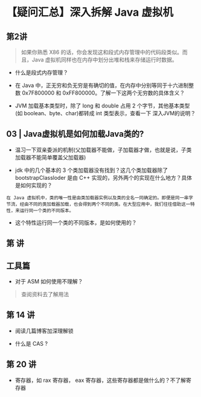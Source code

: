 【疑问汇总】深入拆解 Java 虚拟机
=======

## 第2讲

> 如果你熟悉 X86 的话，你会发现这和段式内存管理中的代码段类似。而且，Java 虚拟机同样也在内存中划分出堆和栈来存储运行时数据。

- 什么是段式内存管理？


- 在 Java 中，正无穷和负无穷是有确切的值，在内存中分别等同于十六进制整数 0x7F800000 和 0xFF800000。了解一下这两个无穷数的具体含义？

- JVM 加载基本类型时，除了 long 和 double 占用 2 个字节，其他基本类型(如 boolean、byte、char)都转成 int 类型表示，查看一下 深入JVM的说明？

## 03 | Java虚拟机是如何加载Java类的?

- 温习一下双亲委派的机制(父加载器不能做，子加载器才做，也就是说，子类加载器不能简单覆盖父加载器)

- jdk 中的几个基本的 3 个类加载器没有找到？这几个类加载器除了 bootstrapClassloder 是由 C++ 实现的，另外两个的实现在什么地方？具体是如何实现的？

```
在 Java 虚拟机中，类的唯一性是由类加载器实例以及类的全名一同确定的。即便是同一串字节流，经由不同的类加载器加载，也会得到两个不同的类。在大型应用中，我们往往借助这一特性，来运行同一个类的不同版本。
```
- 这个特性运行同一个类的不同版本，是如何使用的？


## 第 讲


## 工具篇

- 对于 ASM 如何使用不理解？

> 查阅资料去了解用法


## 第 14 讲

- 阅读几篇博客加深理解锁

- 什么是 CAS ?

## 第 20 讲

- 寄存器，如 rax 寄存器， eax 寄存器，这些寄存器都是做什么的？不了解寄存器